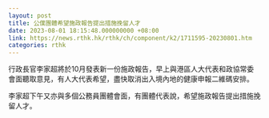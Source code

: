 ```yaml
---
layout: post
title: 公僕團體希望施政報告提出措施挽留人才
date: 2023-08-01 18:15:48.000000000 +08:00
link: https://news.rthk.hk/rthk/ch/component/k2/1711595-20230801.htm
categories: rthk
---
```


行政長官李家超將於10月發表新一份施政報告，早上與港區人大代表和政協常委會面聽取意見，有人大代表希望，盡快取消出入境內地的健康申報二維碼安排。

李家超下午又亦與多個公務員團體會面，有團體代表說，希望施政報告提出措施挽留人才。
